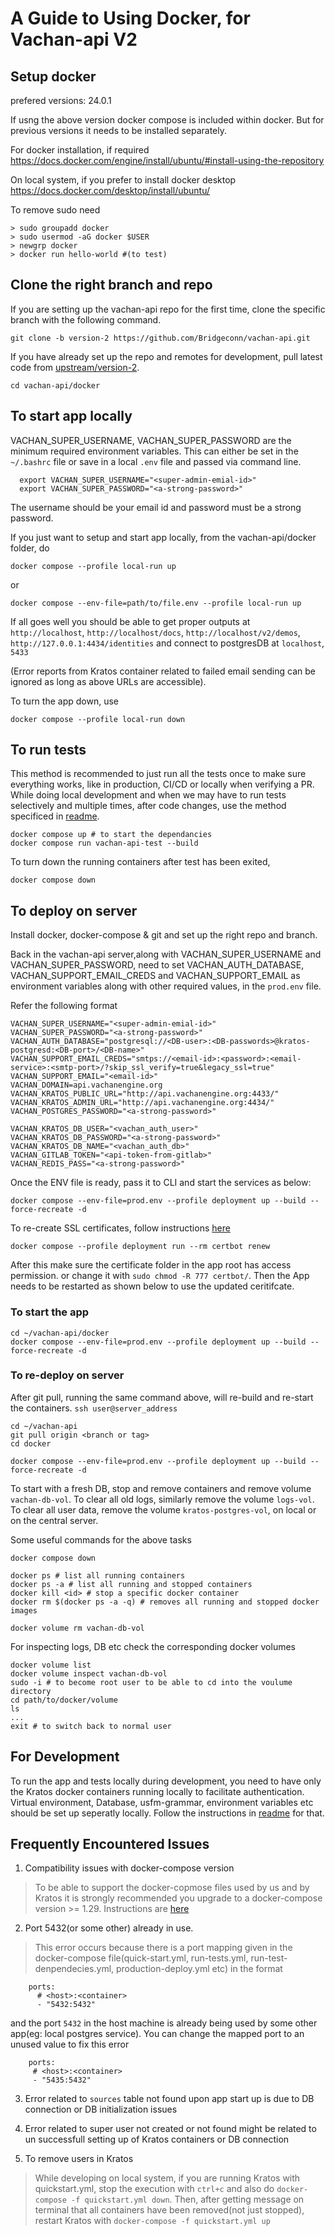 # A Guide to Using Docker, for Vachan-api V2

## Setup docker

prefered versions: 24.0.1

If usng the above version docker compose is included within docker. But for previous versions it needs to be installed separately.

For docker installation, if required
https://docs.docker.com/engine/install/ubuntu/#install-using-the-repository

On local system, if you prefer to install docker desktop
https://docs.docker.com/desktop/install/ubuntu/

To remove sudo need
```
> sudo groupadd docker
> sudo usermod -aG docker $USER
> newgrp docker
> docker run hello-world #(to test)
```

## Clone the right branch and repo

If you are setting up the vachan-api repo for the first time, clone the specific branch with the following command.

```git clone -b version-2 https://github.com/Bridgeconn/vachan-api.git```

If you have already set up the repo and remotes for development, pull latest code from [upstream/version-2](https://github.com/Bridgeconn/vachan-api/tree/version-2).


```cd vachan-api/docker```


## To start app locally

VACHAN_SUPER_USERNAME, VACHAN_SUPER_PASSWORD are the minimum required environment variables. This can either be set in the `~/.bashrc` file or save in a local `.env` file and passed via command line.
```
  export VACHAN_SUPER_USERNAME="<super-admin-emial-id>"
  export VACHAN_SUPER_PASSWORD="<a-strong-password>"
```
The username should be your email id and password must be a strong password.

If you just want to setup and start app locally, from the vachan-api/docker folder, do

```docker compose --profile local-run up```
 
or

```docker compose --env-file=path/to/file.env --profile local-run up```

If all goes well you should be able to get proper outputs at `http://localhost`, `http://localhost/docs`, `http://localhost/v2/demos`, 
`http://127.0.0.1:4434/identities` and connect to postgresDB at `localhost`, `5433`

(Error reports from Kratos container related to failed email sending can be ignored as long as above URLs are accessible).

To turn the app down, use

```docker compose --profile local-run down```

## To run tests

This method is recommended to just run all the tests once to make sure everything works, like in production, CI/CD or locally when verifying a PR. While doing local development and when we may have to run tests selectively and multiple times, after code changes, use the method specificed in [readme](../README.md#set-up-locally-for-development-and-testingwithout-docker).

```
docker compose up # to start the dependancies
docker compose run vachan-api-test --build
```

To turn down the running containers after test has been exited,

```docker compose down```

## To deploy on server
Install docker, docker-compose & git and set up the right repo and branch. 

Back in the vachan-api server,along with VACHAN_SUPER_USERNAME and VACHAN_SUPER_PASSWORD, need to set VACHAN_AUTH_DATABASE, VACHAN_SUPPORT_EMAIL_CREDS and VACHAN_SUPPORT_EMAIL as environment variables along with other required values, in the `prod.env` file.

Refer the following format
```
VACHAN_SUPER_USERNAME="<super-admin-emial-id>"
VACHAN_SUPER_PASSWORD="<a-strong-password>"
VACHAN_AUTH_DATABASE="postgresql://<DB-user>:<DB-passwords>@kratos-postgresd:<DB-port>/<DB-name>"
VACHAN_SUPPORT_EMAIL_CREDS="smtps://<email-id>:<password>:<email-service>:<smtp-port>/?skip_ssl_verify=true&legacy_ssl=true"
VACHAN_SUPPORT_EMAIL="<email-id>"
VACHAN_DOMAIN=api.vachanengine.org
VACHAN_KRATOS_PUBLIC_URL="http://api.vachanengine.org:4433/"
VACHAN_KRATOS_ADMIN_URL="http://api.vachanengine.org:4434/"
VACHAN_POSTGRES_PASSWORD="<a-strong-password>"

VACHAN_KRATOS_DB_USER="<vachan_auth_user>"
VACHAN_KRATOS_DB_PASSWORD="<a-strong-password>"
VACHAN_KRATOS_DB_NAME="<vachan_auth_db>"
VACHAN_GITLAB_TOKEN="<api-token-from-gitlab>"
VACHAN_REDIS_PASS="<a-strong-password>"

```
Once the ENV file is ready, pass it to CLI and start the services as below:
```
docker compose --env-file=prod.env --profile deployment up --build --force-recreate -d
```

To re-create SSL certificates, follow instructions [here](https://mindsers.blog/post/https-using-nginx-certbot-docker/)

```
docker compose --profile deployment run --rm certbot renew
```

After this make sure the certificate folder in the app root has access permission. or change it with `sudo chmod -R 777 certbot/`. Then the App needs to be restarted as shown below to use the updated ceritifcate.

### To start the app

```
cd ~/vachan-api/docker
docker compose --env-file=prod.env --profile deployment up --build --force-recreate -d
```

### To re-deploy on server

After git pull, running the same command above, will re-build and re-start the containers.
```ssh user@server_address```

```
cd ~/vachan-api
git pull origin <branch or tag>
cd docker
```

```docker compose --env-file=prod.env --profile deployment up --build --force-recreate -d```


To start with a fresh DB, stop and remove containers and remove volume `vachan-db-vol`.
To clear all old logs, similarly remove the volume `logs-vol`.
To clear all user data, remove the volume `kratos-postgres-vol`, on local or on the central server.

Some useful commands for the above tasks
```
docker compose down

docker ps # list all running containers
docker ps -a # list all running and stopped containers
docker kill <id> # stop a specific docker container
docker rm $(docker ps -a -q) # removes all running and stopped docker images 

docker volume rm vachan-db-vol
```

For inspecting logs, DB etc check the corresponding docker volumes
```
docker volume list
docker volume inspect vachan-db-vol
sudo -i # to become root user to be able to cd into the voulume directory
cd path/to/docker/volume
ls
...
exit # to switch back to normal user
```

## For Development

To run the app and tests locally during development, you need to have only the Kratos docker containers running locally to facilitate authentication. Virtual environment, Database, usfm-grammar, environment variables etc should be set up seperatly locally. Follow the instructions in [readme](../README.md#set-up-locally-for-development-and-testingwithout-docker) for that.


## Frequently Encountered Issues

1. Compatibility issues with docker-compose version
> To be able to support the docker-copmose files used by us and by Kratos it is strongly recommended you upgrade to a docker-compose version >= 1.29. Instructions are [here](#)

2. Port 5432(or some other) already in use.
> This error occurs because there is a port mapping given in the docker-compose file(quick-start.yml, run-tests.yml, run-test-denpendecies.yml, production-deploy.yml etc) in the format 
```
    ports:
      # <host>:<container>
      - "5432:5432"
```
 and the port `5432` in the host machine is already being used by some other app(eg: local postgres service). You can change the mapped port to an unused value to fix this error
 ```
     ports:
      # <host>:<container>
      - "5435:5432"
```

3. Error related to `sources` table not found upon app start up is due to DB connection or DB initialization issues

4. Error related to super user not created or not found might be related to un successfull setting up of Kratos containers or DB connection

5. To remove users in Kratos
> While developing on local system, if you are running Kratos with quickstart.yml, stop the execution with `ctrl+c` and also do `docker-compose -f quickstart.yml down`. Then, after getting message on terminal that all containers have been removed(not just stopped), restart Kratos with `docker-compose -f quickstart.yml up`
